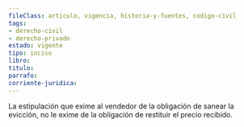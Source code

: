 ```yaml
---
fileClass: articulo, vigencia, historia-y-fuentes, codigo-civil
tags:
- derecho-civil
- derecho-privado
estado: vigente
tipo: inciso
libro:
titulo:
parrafo:
corriente-juridica:
---
```

La estipulación que exime al vendedor de la obligación de sanear la evicción, no le exime de la obligación de restituir el precio recibido.